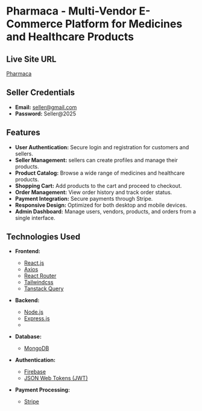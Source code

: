 # Pharmaca - Multi-Vendor E-Commerce Platform for Medicines and Healthcare Products

## Live Site URL
[Pharmaca](https://pharmaca-e18bf.web.app)

## Seller Credentials
- **Email:** seller@gmail.com
- **Password:** Seller@2025

## Features
- **User Authentication:** Secure login and registration for customers and sellers.
- **Seller Management:** sellers can create profiles and manage their products.
- **Product Catalog:** Browse a wide range of medicines and healthcare products.
- **Shopping Cart:** Add products to the cart and proceed to checkout.
- **Order Management:** View order history and track order status.
- **Payment Integration:** Secure payments through Stripe.
- **Responsive Design:** Optimized for both desktop and mobile devices.
- **Admin Dashboard:** Manage users, vendors, products, and orders from a single interface.

## Technologies Used
- **Frontend:**
  - [React.js](https://reactjs.org/)
  - [Axios](https://axios-http.com/)
  - [React Router](https://reactrouter.com/)
  - [Tailwindcss](https://tailwindcss.com/)
  - [Tanstack Query](https://tanstack.com/)

- **Backend:**
  - [Node.js](https://nodejs.org/)
  - [Express.js](https://expressjs.com/) 
  - 
- **Database:**
  - [MongoDB](https://www.mongodb.com/)

- **Authentication:**
  - [Firebase](https://firebase.google.com/)
  - [JSON Web Tokens (JWT)](https://jwt.io/)

- **Payment Processing:**
  - [Stripe](https://stripe.com/)
